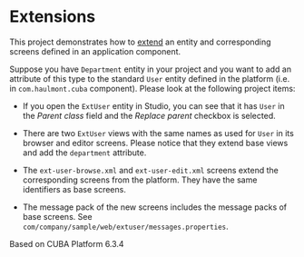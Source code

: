 # Extensions

This project demonstrates how to [extend](https://doc.cuba-platform.com/manual-6.3/extension.html) an entity and corresponding screens defined in an application component.

Suppose you have `Department` entity in your project and you want to add an attribute of this type to the standard `User` entity defined in the platform (i.e. in `com.haulmont.cuba` component). Please look at the following project items:

- If you open the `ExtUser` entity in Studio, you can see that it has `User` in the *Parent class* field and the *Replace parent* checkbox is selected.

- There are two `ExtUser` views with the same names as used for `User` in its browser and editor screens. Please notice that they extend base views and add the `department` attribute.

- The `ext-user-browse.xml` and `ext-user-edit.xml` screens extend the corresponding screens from the platform. They have the same identifiers as base screens.

- The message pack of the new screens includes the message packs of base screens. See `com/company/sample/web/extuser/messages.properties`.

Based on CUBA Platform 6.3.4
